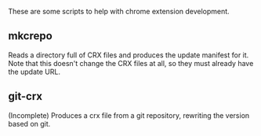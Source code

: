These are some scripts to help with chrome extension development.

mkcrepo
-------
Reads a directory full of CRX files and produces the update manifest for it. Note that this doesn't change the CRX files at all, so they must already have the update URL.

git-crx
-------
(Incomplete) Produces a crx file from a git repository, rewriting the version based on git.
